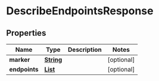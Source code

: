 

# DescribeEndpointsResponse

<p/>

## Properties

| Name | Type | Description | Notes |
|------------ | ------------- | ------------- | -------------|
|**marker** | [**String**](String.md) |  |  [optional] |
|**endpoints** | [**List**](List.md) |  |  [optional] |



